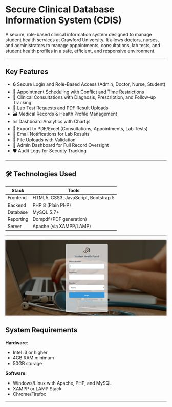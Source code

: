 # Secure Clinical Database Information System (CDIS)

A secure, role-based clinical information system designed to manage student health services at Crawford University. It allows doctors, nurses, and administrators to manage appointments, consultations, lab tests, and student health profiles in a safe, efficient, and responsive environment.

---
## Key Features

- 🔒 Secure Login and Role-Based Access (Admin, Doctor, Nurse, Student)
- 📅 Appointment Scheduling with Conflict and Time Restrictions
- 💊 Clinical Consultations with Diagnosis, Prescription, and Follow-up Tracking
- 🧪 Lab Test Requests and PDF Result Uploads
- 🗃️ Medical Records & Health Profile Management
- 📊 Dashboard Analytics with Chart.js
- 📄 Export to PDF/Excel (Consultations, Appointments, Lab Tests)
- 📨 Email Notifications for Lab Results
- 📂 File Uploads with Validation
- 📌 Admin Dashboard for Full Record Oversight
- 🛡️ Audit Logs for Security Tracking

---

## 🛠️ Technologies Used

| Stack | Tools |
|-------|-------|
| Frontend | HTML5, CSS3, JavaScript, Bootstrap 5 |
| Backend  | PHP 8 (Plain PHP) |
| Database | MySQL 5.7+ |
| Reporting | Dompdf (PDF generation) |
| Server    | Apache (via XAMPP/LAMP) |

---

![Background image](https://github.com/Owaboye/student-clinical-information-system/blob/main/student%20clinical-bg.PNG)

## System Requirements

**Hardware**:
- Intel i3 or higher
- 4GB RAM minimum
- 50GB storage

**Software**:
- Windows/Linux with Apache, PHP, and MySQL
- XAMPP or LAMP Stack
- Chrome/Firefox

---

